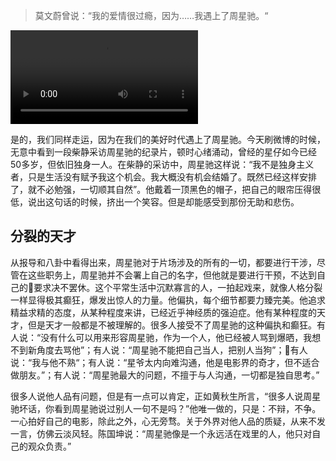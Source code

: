 > 莫文蔚曾说：“我的爱情很过瘾，因为……我遇上了周星驰。“

![](https://edonymu.files.wordpress.com/2017/11/zhouxingchi_caifang.mp4)

是的，我们同样走运，因为在我们的美好时代遇上了周星驰。今天刷微博的时候，无意中看到一段柴静采访周星驰的纪录片，顿时心绪涌动，曾经的星仔如今已经50多岁，但依旧独身一人。在柴静的采访中，周星驰这样说：“我不是独身主义者，只是生活没有赋予我这个机会。我大概没有机会结婚了。既然已经这样安排了，就不必勉强，一切顺其自然”。他戴着一顶黑色的帽子，把自己的眼帘压得很低，说出这句话的时候，挤出一个笑容。但是却能感受到那份无助和悲伤。

## 分裂的天才

从报导和八卦中看得出来，周星驰对于片场涉及的所有的一切，都要进行干涉，尽管在这些职务上，周星驰并不会署上自己的名字，但他就是要进行干预，不达到自己的要求决不罢休。这个平常生活中沉默寡言的人，一拍起戏来，就像人格分裂一样显得极其癫狂，爆发出惊人的力量。他偏执，每个细节都要力臻完美。他追求精益求精的态度，从某种程度来讲，已经近乎神经质的强迫症。他有某种程度的天才，但是天才一般都是不被理解的。很多人接受不了周星驰的这种偏执和癫狂。有人说：“没有什么可以用来形容周星驰，作为一个人，他已经被人骂到爆晒，我想不到新角度去骂他”；有人说：“周星驰不能把自己当人，把别人当狗”；有人说：“我与他不熟“；有人说：“星爷太内向难沟通，他是电影界的奇才，但不适合做朋友。”；有人说：“周星驰最大的问题，不擅于与人沟通，一切都是独自思考。”

很多人说他人品有问题，但是有一点可以肯定，正如黄秋生所言，“很多人说周星驰坏话，你看到周星驰说过别人一句不是吗？”他唯一做的，只是：不辩，不争。一心拍好自己的电影，除此之外，心无旁骛。关于外界对他人品的质疑，从来不发一言，仿佛云淡风轻。陈国坤说：“周星驰像是一个永远活在戏里的人，他只对自己的观众负责。”


